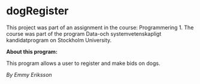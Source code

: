 # dogRegister

This project was part of an assignment in the course: Programmering 1. The course was part of the program Data-och systemvetenskapligt kandidatprogram on Stockholm University.


**About this program:**

This program allows a user to register and make bids on dogs.



*By Emmy Eriksson*

